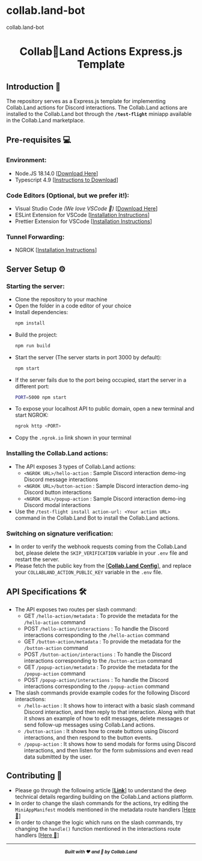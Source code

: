 # collab.land-bot
collab.land-bot


<div align="center"><h1><b>Collab🤝Land Actions Express.js Template</b></h1></div>

## **Introduction** 🙏

The repository serves as a Express.js template for implementing Collab.Land actions for Discord interactions. The Collab.Land actions are installed to the Collab.Land bot through the **`/test-flight`** miniapp available in the Collab.Land marketplace.

## **Pre-requisites** 💻

### Environment:

- Node.JS 18.14.0 [[Download Here](https://nodejs.org/en/download/)]
- Typescript 4.9 [[Instructions to Download](https://www.typescriptlang.org/download#:~:text=Globally%20Installing%20TypeScript)]

### Code Editors (Optional, but we prefer it!):

- Visual Studio Code _(We love VSCode 💙)_ [[Download Here](https://code.visualstudio.com/)]
- ESLint Extension for VSCode [[Installation Instructions](https://marketplace.visualstudio.com/items?itemName=dbaeumer.vscode-eslint)]
- Prettier Extension for VSCode [[Installation Instructions](https://marketplace.visualstudio.com/items?itemName=esbenp.prettier-vscode)]

### Tunnel Forwarding:

- NGROK [[Installation Instructions](https://ngrok.com/docs/getting-started)]

## **Server Setup** ⚙️

### Starting the server:

- Clone the repository to your machine
- Open the folder in a code editor of your choice
- Install dependencies:
  ```bash
  npm install
  ```
- Build the project:
  ```bash
  npm run build
  ```
- Start the server (The server starts in port 3000 by default):
  ```bash
  npm start
  ```
- If the server fails due to the port being occupied, start the server in a different port:
  ```bash
  PORT=5000 npm start
  ```
- To expose your localhost API to public domain, open a new terminal and start NGROK:
  ```bash
  ngrok http <PORT>
  ```
- Copy the `.ngrok.io` link shown in your terminal

### Installing the Collab.Land actions:

- The API exposes 3 types of Collab.Land actions:
    - `<NGROK URL>/hello-action` : Sample Discord interaction demo-ing Discord message interactions
    - `<NGROK URL>/button-action` : Sample Discord interaction demo-ing Discord button interactions
    - `<NGROK URL>/popup-action` : Sample Discord interaction demo-ing Discord modal interactions
- Use the `/test-flight install action-url: <Your action URL>` command in the Collab.Land Bot to install the Collab.Land actions.

### Switching on signature verification:

- In order to verify the webhook requests coming from the Collab.Land bot, please delete the `SKIP_VERIFICATION` variable in your `.env` file and restart the server.
- Please fetch the public key from the [[**Collab.Land Config**](https://api-qa.collab.land/config)], and replace your `COLLABLAND_ACTION_PUBLIC_KEY` variable in the `.env` file.

## **API Specifications** 🛠️

- The API exposes two routes per slash command:
    - GET `/hello-action/metadata` : To provide the metadata for the `/hello-action` command
    - POST `/hello-action/interactions` : To handle the Discord interactions corresponding to the `/hello-action` command
    - GET `/button-action/metadata` : To provide the metadata for the `/button-action` command
    - POST `/button-action/interactions` : To handle the Discord interactions corresponding to the `/button-action` command
    - GET `/popup-action/metadata` : To provide the metadata for the `/popup-action` command
    - POST `/popup-action/interactions` : To handle the Discord interactions corresponding to the `/popup-action` command
- The slash commands provide example codes for the following Discord interactions:
    - `/hello-action` : It shows how to interact with a basic slash command Discord interaction, and then reply to that interaction. Along with that it shows an example of how to edit messages, delete messages or send follow-up messages using Collab.Land actions.
    - `/button-action` : It shows how to create buttons using Discord interactions, and then respond to the button events.
    - `/popup-action` : It shows how to send modals for forms using Discord interactions, and then listen for the form submissions and even read data submitted by the user.

## **Contributing** 🫶

- Please go through the following article [[**Link**](https://dev.collab.land/docs/upstream-integrations/build-a-custom-action)] to understand the deep technical details regarding building on the Collab.Land actions platform.
- In order to change the slash commands for the actions, try editing the `MiniAppManifest` models mentioned in the metadata route handlers [[Here 👀]](src/routes/hello-action.ts#L86)
- In order to change the logic which runs on the slash commands, try changing the `handle()` function mentioned in the interactions route handlers [[Here 👀]](src/routes/hello-action.ts#L23)

---

<div align="center"><b><i><small>Built with ❤️ and 🤝 by Collab.Land</small></i></b></div>
